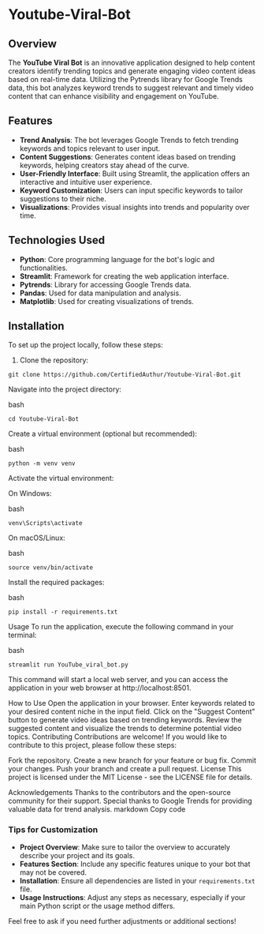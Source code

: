 # Youtube-Viral-Bot

## Overview

The **YouTube Viral Bot** is an innovative application designed to help content creators identify trending topics and generate engaging video content ideas based on real-time data. Utilizing the Pytrends library for Google Trends data, this bot analyzes keyword trends to suggest relevant and timely video content that can enhance visibility and engagement on YouTube.

## Features

- **Trend Analysis**: The bot leverages Google Trends to fetch trending keywords and topics relevant to user input.
- **Content Suggestions**: Generates content ideas based on trending keywords, helping creators stay ahead of the curve.
- **User-Friendly Interface**: Built using Streamlit, the application offers an interactive and intuitive user experience.
- **Keyword Customization**: Users can input specific keywords to tailor suggestions to their niche.
- **Visualizations**: Provides visual insights into trends and popularity over time.

## Technologies Used

- **Python**: Core programming language for the bot's logic and functionalities.
- **Streamlit**: Framework for creating the web application interface.
- **Pytrends**: Library for accessing Google Trends data.
- **Pandas**: Used for data manipulation and analysis.
- **Matplotlib**: Used for creating visualizations of trends.

## Installation

To set up the project locally, follow these steps:

1. Clone the repository:

```
git clone https://github.com/CertifiedAuthur/Youtube-Viral-Bot.git
```
Navigate into the project directory:

bash

```
cd Youtube-Viral-Bot
```

Create a virtual environment (optional but recommended):

bash

```
python -m venv venv
```

Activate the virtual environment:

On Windows:

bash

```
venv\Scripts\activate
```

On macOS/Linux:

bash

```
source venv/bin/activate
```

Install the required packages:

bash

```
pip install -r requirements.txt
```

Usage
To run the application, execute the following command in your terminal:

bash

```
streamlit run YouTube_viral_bot.py
```

This command will start a local web server, and you can access the application in your web browser at http://localhost:8501.

How to Use
Open the application in your browser.
Enter keywords related to your desired content niche in the input field.
Click on the "Suggest Content" button to generate video ideas based on trending keywords.
Review the suggested content and visualize the trends to determine potential video topics.
Contributing
Contributions are welcome! If you would like to contribute to this project, please follow these steps:

Fork the repository.
Create a new branch for your feature or bug fix.
Commit your changes.
Push your branch and create a pull request.
License
This project is licensed under the MIT License - see the LICENSE file for details.

Acknowledgements
Thanks to the contributors and the open-source community for their support.
Special thanks to Google Trends for providing valuable data for trend analysis.
markdown
Copy code

### Tips for Customization
- **Project Overview**: Make sure to tailor the overview to accurately describe your project and its goals.
- **Features Section**: Include any specific features unique to your bot that may not be covered.
- **Installation**: Ensure all dependencies are listed in your `requirements.txt` file.
- **Usage Instructions**: Adjust any steps as necessary, especially if your main Python script or the usage method differs.

Feel free to ask if you need further adjustments or additional sections!
